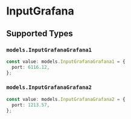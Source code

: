 # InputGrafana


## Supported Types

### `models.InputGrafanaGrafana1`

```typescript
const value: models.InputGrafanaGrafana1 = {
  port: 6116.12,
};
```

### `models.InputGrafanaGrafana2`

```typescript
const value: models.InputGrafanaGrafana2 = {
  port: 1213.57,
};
```

